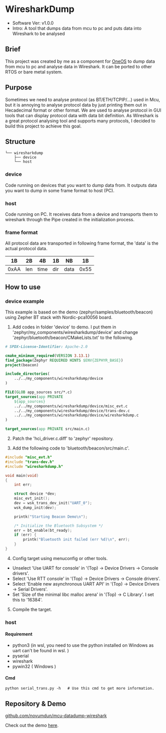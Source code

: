 # WiresharkDump

* Software Ver: v1.0.0
* Intro: A tool that dumps data from mcu to pc and puts data into Wireshark to be analysed

## Brief

This project was created by me as a component for [OneOS](https://gitee.com/cmcc-oneos/OneOS) to dump data from mcu to pc and analyse data in Wireshark. It can be ported to other RTOS or bare metal system.

## Purpose

Sometimes we need to analyse protocol (as BT/ETH/TCPIP/...) used in Mcu, but it is annoying to analyse protocol data by just printing them out in Hecadecimal format or other format. We are used to analyse protocol in GUI tools that can display protocol data with data bit definition. As Wireshark is a great protocol analysing tool and supports many protocols, I decided to build this project to achieve this goal.

## Structure

```shell
└── wiresharkdump  
    ├── device  
    └── host  
```

### device

Code running on devices that you want to dump data from. It outputs data you want to dump in some frame format to host (PC).

### host

Code running on PC. It receives data from a device and transports them to wireshark through the Pipe created in the initialization process.

### frame format

All protocol data are transported in following frame format, the 'data' is the actual protocol data.

|  1B  |  2B  |  4B  |  1B  |  NB  |  1B  |
| ---  | ---  | ---  | ---  | ---  | ---  |
| 0xAA | len  | time | dir  | data | 0x55 |

## How to use 

### device example

This example is based on the demo (zephyr/samples/bluetooth/beacon) using Zepher BT stack with Nordic-pca10056 board.  

1. Add codes in folder 'device' to demo. I put them in 'zephyr/my_components/wiresharkdump/device' and change 'zephyr/bluetooth/beacon/CMakeLists.txt' to the following.

```cmake
# SPDX-License-Identifier: Apache-2.0

cmake_minimum_required(VERSION 3.13.1)
find_package(Zephyr REQUIRED HINTS $ENV{ZEPHYR_BASE})
project(beacon)

include_directories(
	../../my_components/wiresharkdump/device
)

FILE(GLOB app_sources src/*.c)
target_sources(app PRIVATE 
    ${app_sources}
    ../../my_components/wiresharkdump/device/misc_evt.c
    ../../my_components/wiresharkdump/device/trans-dev.c
    ../../my_components/wiresharkdump/device/wiresharkdump.c
)

target_sources(app PRIVATE src/main.c)
```

2. Patch the 'hci_driver.c.diff' to 'zephyr' repository.

3. Add the following code to 'bluetooth/beacon/src/main.c'.

```c
#include "misc_evt.h"
#include "trans-dev.h"
#include "wiresharkdump.h"

void main(void)
{
	int err;

	struct device *dev;
	misc_evt_init();
	dev = wsk_trans_dev_init("UART_0");
	wsk_dump_init(dev);

	printk("Starting Beacon Demo\n");

	/* Initialize the Bluetooth Subsystem */
	err = bt_enable(bt_ready);
	if (err) {
		printk("Bluetooth init failed (err %d)\n", err);
	}
}
```

4. Config target using menuconfig or other tools.

* Unselect 'Use UART for console' in '(Top) → Device Drivers → Console drivers'.
* Select 'Use RTT console' in '(Top) → Device Drivers → Console drivers'.
* Select 'Enable new asynchronous UART API' in '(Top) → Device Drivers → Serial Drivers'.
* Set 'Size of the minimal libc malloc arena' in '(Top) → C Library'. I set this to '16384'.

5. Compile the target.  

### host

#### Requirement

* python3 (in wsl, you need to use the python installed on Windows as uart can't be found in wsl. )
* pyserial
* wireshark
* pywin32 ( Windows )

#### Cmd

```shell
python serial_trans.py -h   # Use this cmd to get more information.
```

## Repository & Demo

[github.com/novumdun/mcu-datadump-wireshark](https://github.com/novumdun/mcu-datadump-wireshark)

Check out the demo [here](https://youtu.be/AR5nKpMRGrU).
